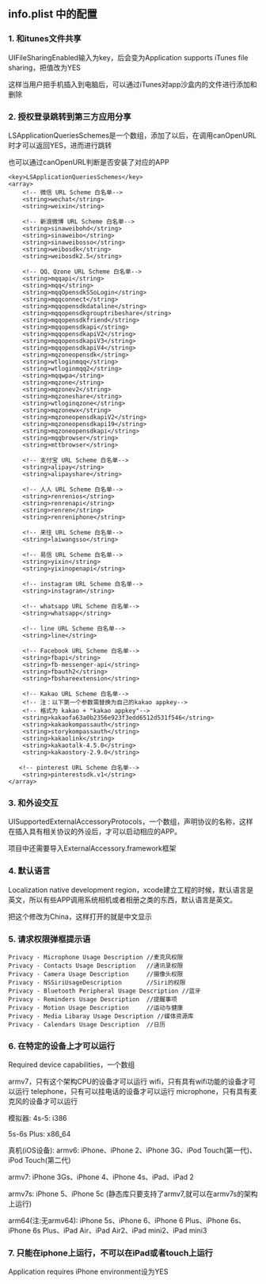 ## info.plist 中的配置

### 1. 和itunes文件共享

UIFileSharingEnabled输入为key，后会变为Application supports iTunes file sharing，把值改为YES

这样当用户把手机插入到电脑后，可以通过iTunes对app沙盒内的文件进行添加和删除

### 2. 授权登录跳转到第三方应用分享

LSApplicationQueriesSchemes是一个数组，添加了以后，在调用canOpenURL时才可以返回YES，进而进行跳转

也可以通过canOpenURL判断是否安装了对应的APP

```
<key>LSApplicationQueriesSchemes</key>
<array>
    <!-- 微信 URL Scheme 白名单-->
    <string>wechat</string>
    <string>weixin</string>

    <!-- 新浪微博 URL Scheme 白名单-->
    <string>sinaweibohd</string>
    <string>sinaweibo</string>
    <string>sinaweibosso</string>
    <string>weibosdk</string>
    <string>weibosdk2.5</string>

    <!-- QQ、Qzone URL Scheme 白名单-->
    <string>mqqapi</string>
    <string>mqq</string>
    <string>mqqOpensdkSSoLogin</string>
    <string>mqqconnect</string>
    <string>mqqopensdkdataline</string>
    <string>mqqopensdkgrouptribeshare</string>
    <string>mqqopensdkfriend</string>
    <string>mqqopensdkapi</string>
    <string>mqqopensdkapiV2</string>
    <string>mqqopensdkapiV3</string>
    <string>mqqopensdkapiV4</string>
    <string>mqzoneopensdk</string>
    <string>wtloginmqq</string>
    <string>wtloginmqq2</string>
    <string>mqqwpa</string>
    <string>mqzone</string>
    <string>mqzonev2</string>
    <string>mqzoneshare</string>
    <string>wtloginqzone</string>
    <string>mqzonewx</string>
    <string>mqzoneopensdkapiV2</string>
    <string>mqzoneopensdkapi19</string>
    <string>mqzoneopensdkapi</string>
    <string>mqqbrowser</string>
    <string>mttbrowser</string>

    <!-- 支付宝 URL Scheme 白名单-->
    <string>alipay</string>
    <string>alipayshare</string>

    <!-- 人人 URL Scheme 白名单-->
    <string>renrenios</string>
    <string>renrenapi</string>
    <string>renren</string>
    <string>renreniphone</string>

    <!-- 来往 URL Scheme 白名单-->
    <string>laiwangsso</string>

    <!-- 易信 URL Scheme 白名单-->
    <string>yixin</string>
    <string>yixinopenapi</string>

    <!-- instagram URL Scheme 白名单-->
    <string>instagram</string>

    <!-- whatsapp URL Scheme 白名单-->
    <string>whatsapp</string>

    <!-- line URL Scheme 白名单-->
    <string>line</string>

    <!-- Facebook URL Scheme 白名单-->
    <string>fbapi</string>
    <string>fb-messenger-api</string>
    <string>fbauth2</string>
    <string>fbshareextension</string>

    <!-- Kakao URL Scheme 白名单-->  
    <!-- 注：以下第一个参数需替换为自己的kakao appkey--> 
    <!-- 格式为 kakao + "kakao appkey"-->    
    <string>kakaofa63a0b2356e923f3edd6512d531f546</string>
    <string>kakaokompassauth</string>
    <string>storykompassauth</string>
    <string>kakaolink</string>
    <string>kakaotalk-4.5.0</string>
    <string>kakaostory-2.9.0</string>

   <!-- pinterest URL Scheme 白名单-->  
    <string>pinterestsdk.v1</string>
</array>
```

### 3. 和外设交互

UISupportedExternalAccessoryProtocols，一个数组，声明协议的名称，这样在插入具有相关协议的外设后，才可以启动相应的APP。

项目中还需要导入ExternalAccessory.framework框架

### 4. 默认语言

Localization native development region，xcode建立工程的时候，默认语言是英文，所以有些APP调用系统相机或者相册之类的东西，默认语言是英文。

把这个修改为China，这样打开的就是中文显示

### 5. 请求权限弹框提示语

```
Privacy - Microphone Usage Description //麦克风权限
Privacy - Contacts Usage Description   //通讯录权限
Privacy - Camera Usage Description     //摄像头权限
Privacy - NSSiriUsageDescription       //Siri的权限
Privacy - Bluetooth Peripheral Usage Description //蓝牙
Privacy - Reminders Usage Description  //提醒事项
Privacy - Motion Usage Description     //运动与健康
Privacy - Media Libaray Usage Description //媒体资源库
Privacy - Calendars Usage Description  //日历
```
### 6. 在特定的设备上才可以运行

Required device capabilities，一个数组

armv7，只有这个架构CPU的设备才可以运行
wifi，只有具有wifi功能的设备才可以运行
telephone，只有可以挂电话的设备才可以运行
microphone，只有具有麦克风的设备才可以运行

模拟器:
4s-5: i386

5s-6s Plus: x86_64

真机(iOS设备):
armv6: iPhone、iPhone 2、iPhone 3G、iPod Touch(第一代)、iPod Touch(第二代)

armv7: iPhone 3Gs、iPhone 4、iPhone 4s、iPad、iPad 2

armv7s: iPhone 5、iPhone 5c (静态库只要支持了armv7,就可以在armv7s的架构上运行)

arm64(注:无armv64): iPhone 5s、iPhone 6、iPhone 6 Plus、iPhone 6s、iPhone 6s Plus、iPad Air、iPad Air2、iPad mini2、iPad mini3

### 7. 只能在iphone上运行，不可以在iPad或者touch上运行

Application requires iPhone environment设为YES